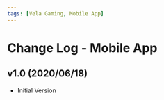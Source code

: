 ```yaml
---
tags: [Vela Gaming, Mobile App]
---
```


# Change Log - Mobile App

## v1.0 (2020/06/18)

- Initial Version
